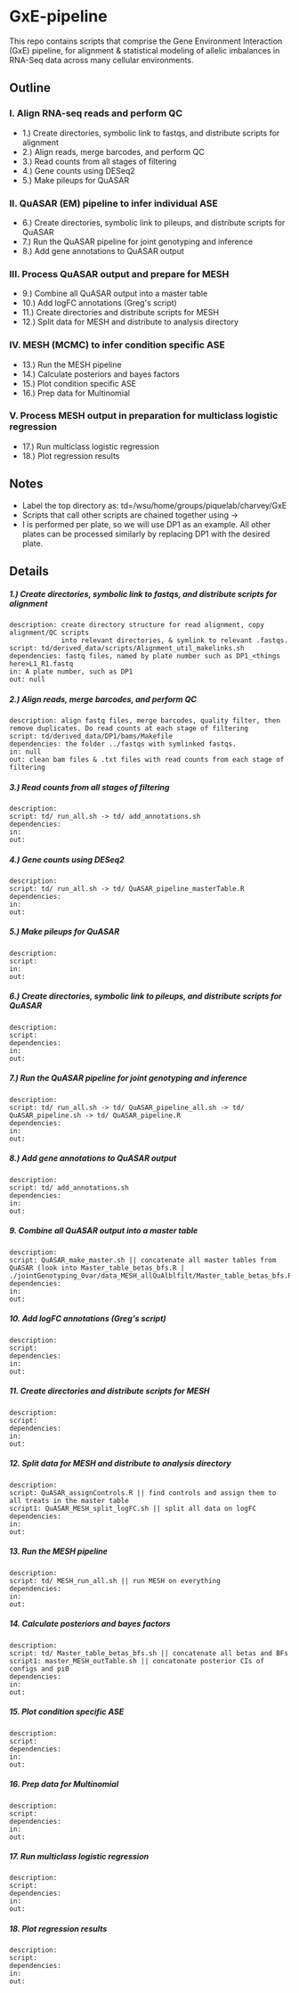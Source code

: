 # GxE-pipeline
This repo contains scripts that comprise the Gene Environment Interaction (GxE) pipeline, for alignment & statistical modeling of allelic imbalances in RNA-Seq data across many cellular environments.

## Outline
### I. Align RNA-seq reads and perform QC
  * 1.) Create directories, symbolic link to fastqs, and distribute scripts for alignment
  * 2.) Align reads, merge barcodes, and perform QC
  * 3.) Read counts from all stages of filtering
  * 4.) Gene counts using DESeq2
  * 5.) Make pileups for QuASAR

### II. QuASAR (EM) pipeline to infer individual ASE
  * 6.) Create directories, symbolic link to pileups, and distribute scripts for QuASAR
  * 7.) Run the QuASAR pipeline for joint genotyping and inference   
  * 8.) Add gene annotations to QuASAR output

### III. Process QuASAR output and prepare for MESH 
  * 9.) Combine all QuASAR output into a master table
  * 10.) Add logFC annotations (Greg's script)
  * 11.) Create directories and distribute scripts for MESH	
  * 12.) Split data for MESH and distribute to analysis directory

### IV. MESH (MCMC) to infer condition specific ASE
  * 13.) Run the MESH pipeline
  * 14.) Calculate posteriors and bayes factors
  * 15.) Plot condition specific ASE
  * 16.) Prep data for Multinomial

### V. Process MESH output in preparation for multiclass logistic regression
  * 17.) Run multiclass logistic regression
  * 18.) Plot regression results

## Notes
  * Label the top directory as: td=/wsu/home/groups/piquelab/charvey/GxE
  * Scripts that call other scripts are chained together using ->
  * I is performed per plate, so we will use DP1 as an example. All other plates can be processed similarly by replacing DP1 with the desired plate.

## Details
##### 1.) Create directories, symbolic link to fastqs, and distribute scripts for alignment
    description: create directory structure for read alignment, copy alignment/QC scripts
                 into relevant directories, & symlink to relevant .fastqs.
    script: td/derived_data/scripts/Alignment_util_makelinks.sh 
    dependencies: fastq files, named by plate number such as DP1_<things here>L1_R1.fastq 
    in: A plate number, such as DP1
    out: null

##### 2.) Align reads, merge barcodes, and perform QC 
    description: align fastq files, merge barcodes, quality filter, then remove duplicates. Do read counts at each stage of filtering
    script: td/derived_data/DP1/bams/Makefile 
    dependencies: the folder ../fastqs with symlinked fastqs.
    in: null
    out: clean bam files & .txt files with read counts from each stage of filtering

##### 3.) Read counts from all stages of filtering
    description:
    script: td/ run_all.sh -> td/ add_annotations.sh  
    dependencies:
    in:
    out:

##### 4.) Gene counts using DESeq2
    description:
    script: td/ run_all.sh -> td/ QuASAR_pipeline_masterTable.R 
    dependencies:
    in:
    out:

##### 5.) Make pileups for QuASAR
    description: 
    script: 
    in:
    out:

##### 6.) Create directories, symbolic link to pileups, and distribute scripts for QuASAR
    description: 
    script: 
    dependencies:
    in:
    out:

##### 7.) Run the QuASAR pipeline for joint genotyping and inference
    description: 
    script: td/ run_all.sh -> td/ QuASAR_pipeline_all.sh -> td/ QuASAR_pipeline.sh -> td/ QuASAR_pipeline.R
    dependencies:
    in:
    out:

##### 8.) Add gene annotations to QuASAR output
    description: 
    script: td/ add_annotations.sh 
    dependencies:
    in:
    out:

##### 9. Combine all QuASAR output into a master table
    description: 
    script: QuASAR_make_master.sh || concatenate all master tables from QuASAR (look into Master_table_betas_bfs.R | ./jointGenotyping_0var/data_MESH_allQuAlblfilt/Master_table_betas_bfs.R) 
    dependencies:
    in:
    out:

##### 10. Add logFC annotations (Greg's script)
    description:  
    script: 
    dependencies:
    in:
    out:


##### 11. Create directories and distribute scripts for MESH
    description: 
    script: 
    dependencies:
    in:
    out:

##### 12. Split data for MESH and distribute to analysis directory
    description: 
    script: QuASAR_assignControls.R || find controls and assign them to all treats in the master table
    script1: QuASAR_MESH_split_logFC.sh || split all data on logFC 
    dependencies:
    in:
    out:

##### 13. Run the MESH pipeline
    description: 
    script: td/ MESH_run_all.sh || run MESH on everything
    dependencies:
    in:
    out:

##### 14. Calculate posteriors and bayes factors
    description: 
    script: td/ Master_table_betas_bfs.sh || concatenate all betas and BFs 
    script1: master_MESH_outTable.sh || concatonate posterior CIs of configs and pi0
    dependencies:
    in:
    out:

##### 15. Plot condition specific ASE
    description: 
    script: 
    dependencies:
    in:
    out:

##### 16. Prep data for Multinomial
    description: 
    script: 
    dependencies:
    in:
    out:

##### 17. Run multiclass logistic regression
    description: 
    script: 
    dependencies:
    in:
    out:

##### 18. Plot regression results 
    description: 
    script: 
    dependencies:
    in:
    out:



